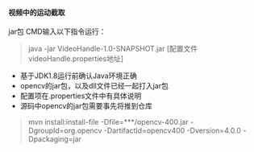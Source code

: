 #### 视频中的运动截取
jar包
CMD输入以下指令运行：
> java -jar VideoHandle-1.0-SNAPSHOT.jar [配置文件videoHandle.properties地址]


- 基于JDK1.8运行前确认Java环境正确
- opencv的jar包，以及dll文件已经一起打入jar包
- 配置项在.properties文件中有具体说明
- 源码中opencv的jar包需要事先将推到仓库
> mvn install:install-file -Dfile=***/opencv-400.jar -DgroupId=org.opencv -DartifactId=opencv400 -Dversion=4.0.0 -Dpackaging=jar
